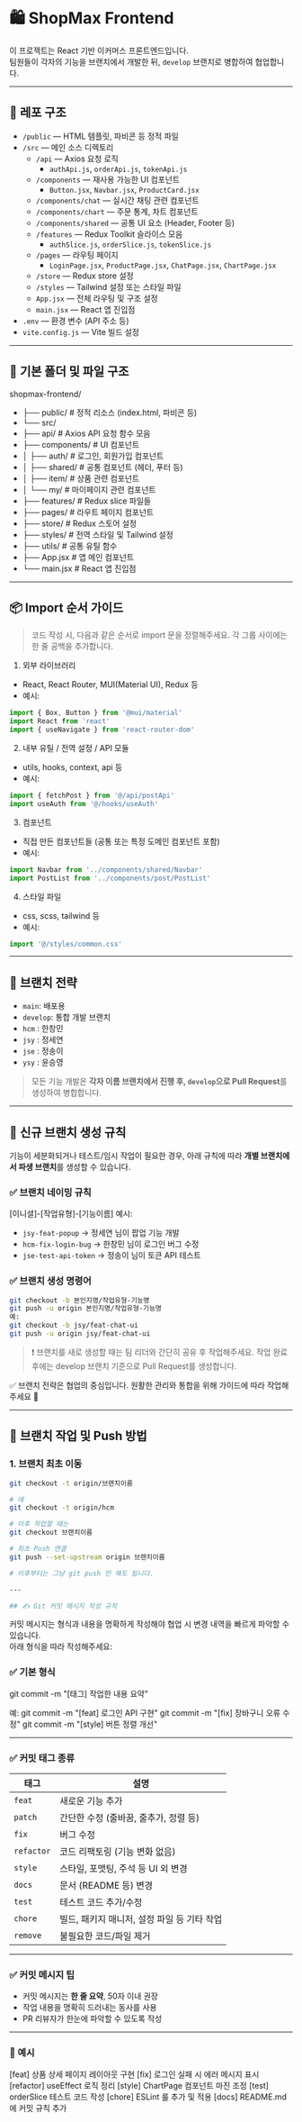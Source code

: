 # 🛍️ ShopMax Frontend

이 프로젝트는 React 기반 이커머스 프론트엔드입니다.  
팀원들이 각자의 기능을 브랜치에서 개발한 뒤, `develop` 브랜치로 병합하여 협업합니다.

---

## 📁 레포 구조

-  `/public` — HTML 템플릿, 파비콘 등 정적 파일
-  `/src` — 메인 소스 디렉토리
   -  `/api` — Axios 요청 로직
      -  `authApi.js`, `orderApi.js`, `tokenApi.js`
   -  `/components` — 재사용 가능한 UI 컴포넌트
      -  `Button.jsx`, `Navbar.jsx`, `ProductCard.jsx`
   -  `/components/chat` — 실시간 채팅 관련 컴포넌트
   -  `/components/chart` — 주문 통계, 차트 컴포넌트
   -  `/components/shared` — 공통 UI 요소 (Header, Footer 등)
   -  `/features` — Redux Toolkit 슬라이스 모음
      -  `authSlice.js`, `orderSlice.js`, `tokenSlice.js`
   -  `/pages` — 라우팅 페이지
      -  `LoginPage.jsx`, `ProductPage.jsx`, `ChatPage.jsx`, `ChartPage.jsx`
   -  `/store` — Redux store 설정
   -  `/styles` — Tailwind 설정 또는 스타일 파일
   -  `App.jsx` — 전체 라우팅 및 구조 설정
   -  `main.jsx` — React 앱 진입점
-  `.env` — 환경 변수 (API 주소 등)
-  `vite.config.js` — Vite 빌드 설정

---

## 📂 기본 폴더 및 파일 구조

shopmax-frontend/

-  ├── public/ # 정적 리소스 (index.html, 파비콘 등)
-  └── src/
-  ├── api/ # Axios API 요청 함수 모음
-  ├── components/ # UI 컴포넌트
-  │ ├── auth/ # 로그인, 회원가입 컴포넌트
-  │ ├── shared/ # 공통 컴포넌트 (헤더, 푸터 등)
-  │ ├── item/ # 상품 관련 컴포넌트
-  │ └── my/ # 마이페이지 관련 컴포넌트
-  ├── features/ # Redux slice 파일들
-  ├── pages/ # 라우트 페이지 컴포넌트
-  ├── store/ # Redux 스토어 설정
-  ├── styles/ # 전역 스타일 및 Tailwind 설정
-  ├── utils/ # 공통 유틸 함수
-  ├── App.jsx # 앱 메인 컴포넌트
-  └── main.jsx # React 앱 진입점

---

## 📦 Import 순서 가이드

> 코드 작성 시, 다음과 같은 순서로 import 문을 정렬해주세요. 각 그룹 사이에는 한 줄 공백을 추가합니다.

1. 외부 라이브러리

-  React, React Router, MUI(Material UI), Redux 등
-  예시:

```jsx
import { Box, Button } from '@mui/material'
import React from 'react'
import { useNavigate } from 'react-router-dom'
```

2. 내부 유틸 / 전역 설정 / API 모듈

-  utils, hooks, context, api 등
-  예시:

```jsx
import { fetchPost } from '@/api/postApi'
import useAuth from '@/hooks/useAuth'
```

3. 컴포넌트

-  직접 만든 컴포넌트들 (공통 또는 특정 도메인 컴포넌트 포함)
-  예시:

```jsx
import Navbar from '../components/shared/Navbar'
import PostList from '../components/post/PostList'
```

4. 스타일 파일

-  css, scss, tailwind 등
-  예시:

```jsx
import '@/styles/common.css'
```

---

## 👥 브랜치 전략

-  `main`: 배포용
-  `develop`: 통합 개발 브랜치
-  `hcm` : 한창민
-  `jsy` : 정세연
-  `jse` : 정송이
-  `ysy` : 윤승영

> 모든 기능 개발은 **각자 이름 브랜치에서 진행 후, `develop`으로 Pull Request**를 생성하여 병합합니다.

---

## 🌿 신규 브랜치 생성 규칙

기능이 세분화되거나 테스트/임시 작업이 필요한 경우, 아래 규칙에 따라 **개별 브랜치에서 파생 브랜치**를 생성할 수 있습니다.

### ✅ 브랜치 네이밍 규칙

[이니셜]-[작업유형]-[기능이름]
예시:
- `jsy-feat-popup` → 정세연 님이 팝업 기능 개발
- `hcm-fix-login-bug` → 한창민 님이 로그인 버그 수정
- `jse-test-api-token` → 정송이 님이 토큰 API 테스트


### ✅ 브랜치 생성 명령어

```bash
git checkout -b 본인지명/작업유형-기능명
git push -u origin 본인지명/작업유형-기능명
예:
git checkout -b jsy/feat-chat-ui
git push -u origin jsy/feat-chat-ui
```
> ❗ 브랜치를 새로 생성할 때는 팀 리더와 간단히 공유 후 작업해주세요.
> 작업 완료 후에는 develop 브랜치 기준으로 Pull Request를 생성합니다.

✅ 브랜치 전략은 협업의 중심입니다.
원활한 관리와 통합을 위해 가이드에 따라 작업해주세요 🙌

---

## 🔀 브랜치 작업 및 Push 방법

### 1. 브랜치 최초 이동

```bash
git checkout -t origin/브랜치이름

# 예
git checkout -t origin/hcm

# 이후 작업할 때는
git checkout 브랜치이름

# 최초 Push 연결
git push --set-upstream origin 브랜치이름

# 이후부터는 그냥 git push 만 해도 됩니다.

---

## ✍️ Git 커밋 메시지 작성 규칙
```

커밋 메시지는 형식과 내용을 명확하게 작성해야 협업 시 변경 내역을 빠르게 파악할 수 있습니다.  
아래 형식을 따라 작성해주세요:

### ✅ 기본 형식

git commit -m "[태그] 작업한 내용 요약"

예:
git commit -m "[feat] 로그인 API 구현"
git commit -m "[fix] 장바구니 오류 수정"
git commit -m "[style] 버튼 정렬 개선"

---

### ✅ 커밋 태그 종류

| 태그       | 설명                                        |
| ---------- | ------------------------------------------- |
| `feat`     | 새로운 기능 추가                            |
| `patch`    | 간단한 수정 (줄바꿈, 줄추가, 정렬 등)       |
| `fix`      | 버그 수정                                   |
| `refactor` | 코드 리팩토링 (기능 변화 없음)              |
| `style`    | 스타일, 포맷팅, 주석 등 UI 외 변경          |
| `docs`     | 문서 (README 등) 변경                       |
| `test`     | 테스트 코드 추가/수정                       |
| `chore`    | 빌드, 패키지 매니저, 설정 파일 등 기타 작업 |
| `remove`   | 불필요한 코드/파일 제거                     |

---

### ✅ 커밋 메시지 팁

-  커밋 메시지는 **한 줄 요약**, 50자 이내 권장
-  작업 내용을 명확히 드러내는 동사를 사용
-  PR 리뷰자가 한눈에 파악할 수 있도록 작성

---

### 💬 예시

[feat] 상품 상세 페이지 레이아웃 구현
[fix] 로그인 실패 시 에러 메시지 표시
[refactor] useEffect 로직 정리
[style] ChartPage 컴포넌트 마진 조정
[test] orderSlice 테스트 코드 작성
[chore] ESLint 룰 추가 및 적용
[docs] README.md에 커밋 규칙 추가
